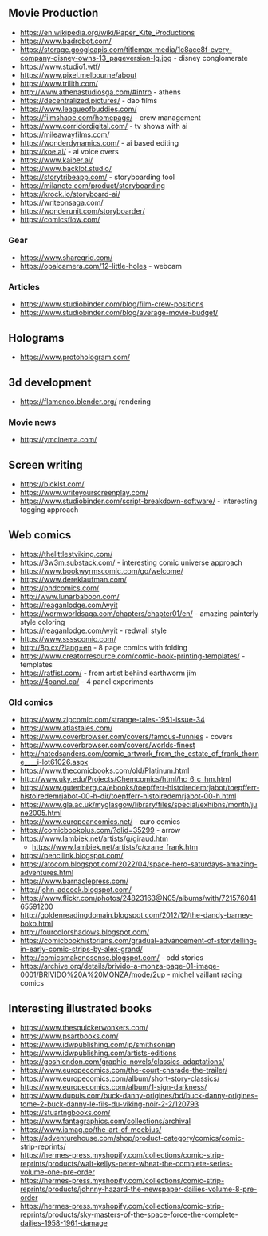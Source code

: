 ## Movie Production

- https://en.wikipedia.org/wiki/Paper_Kite_Productions
- https://www.badrobot.com/
- https://storage.googleapis.com/titlemax-media/1c8ace8f-every-company-disney-owns-13_pageversion-lg.jpg - disney conglomerate
- https://www.studio1.wtf/
- https://www.pixel.melbourne/about
- https://www.trilith.com/
- http://www.athenastudiosga.com/#intro - athens
- https://decentralized.pictures/ - dao films
- https://www.leagueofbuddies.com/
- https://filmshape.com/homepage/ - crew management
- https://www.corridordigital.com/ - tv shows with ai
- https://mileawayfilms.com/
- https://wonderdynamics.com/ - ai based editing
- https://koe.ai/ - ai voice overs
- https://www.kaiber.ai/
- https://www.backlot.studio/
- https://storytribeapp.com/ - storyboarding tool
- https://milanote.com/product/storyboarding
- https://krock.io/storyboard-ai/
- https://writeonsaga.com/
- https://wonderunit.com/storyboarder/
- https://comicsflow.com/ 

### Gear

- https://www.sharegrid.com/
- https://opalcamera.com/12-little-holes - webcam

### Articles

- https://www.studiobinder.com/blog/film-crew-positions
- https://www.studiobinder.com/blog/average-movie-budget/

## Holograms

- https://www.protohologram.com/

## 3d development

- https://flamenco.blender.org/ rendering

### Movie news

- https://ymcinema.com/

## Screen writing

- https://blcklst.com/
- https://www.writeyourscreenplay.com/
- https://www.studiobinder.com/script-breakdown-software/ - interesting tagging approach

## Web comics

- https://thelittlestviking.com/
- https://3w3m.substack.com/ - interesting comic universe approach
- https://www.bookwyrmscomic.com/go/welcome/
- https://www.dereklaufman.com/
- https://phdcomics.com/
- http://www.lunarbaboon.com/
- https://reaganlodge.com/wyit
- https://wormworldsaga.com/chapters/chapter01/en/ - amazing painterly style coloring
- https://reaganlodge.com/wyit - redwall style
- https://www.sssscomic.com/
- http://8p.cx/?lang=en - 8 page comics with folding
- https://www.creatorresource.com/comic-book-printing-templates/ - templates 
- https://ratfist.com/ - from artist behind earthworm jim
- https://4panel.ca/ - 4 panel experiments 

### Old comics

- https://www.zipcomic.com/strange-tales-1951-issue-34 
- https://www.atlastales.com/
- https://www.coverbrowser.com/covers/famous-funnies - covers 
- https://www.coverbrowser.com/covers/worlds-finest
- http://natedsanders.com/comic_artwork_from_the_estate_of_frank_thorne____i-lot61026.aspx
- https://www.thecomicbooks.com/old/Platinum.html
- http://www.uky.edu/Projects/Chemcomics/html/hc_6_c_hm.html
- https://www.gutenberg.ca/ebooks/toepfferr-histoiredemrjabot/toepfferr-histoiredemrjabot-00-h-dir/toepfferr-histoiredemrjabot-00-h.html
- https://www.gla.ac.uk/myglasgow/library/files/special/exhibns/month/june2005.html
- https://www.europeancomics.net/ - euro comics
- https://comicbookplus.com/?dlid=35299 - arrow
- https://www.lambiek.net/artists/g/giraud.htm
    - https://www.lambiek.net/artists/c/crane_frank.htm
- https://pencilink.blogspot.com/
- https://atocom.blogspot.com/2022/04/space-hero-saturdays-amazing-adventures.html
- https://www.barnaclepress.com/
- http://john-adcock.blogspot.com/
- https://www.flickr.com/photos/24823163@N05/albums/with/72157604165591200
- http://goldenreadingdomain.blogspot.com/2012/12/the-dandy-barney-boko.html
- http://fourcolorshadows.blogspot.com/
- https://comicbookhistorians.com/gradual-advancement-of-storytelling-in-early-comic-strips-by-alex-grand/
- http://comicsmakenosense.blogspot.com/ - odd stories
- https://archive.org/details/brivido-a-monza-page-01-image-0001/BRIVIDO%20A%20MONZA/mode/2up - michel vaillant racing comics

## Interesting illustrated books

- https://www.thesquickerwonkers.com/
- https://www.psartbooks.com/
- https://www.idwpublishing.com/ip/smithsonian
- https://www.idwpublishing.com/artists-editions
- https://goshlondon.com/graphic-novels/classics-adaptations/
- https://www.europecomics.com/the-court-charade-the-trailer/
- https://www.europecomics.com/album/short-story-classics/
- https://www.europecomics.com/album/1-sign-darkness/
- https://www.dupuis.com/buck-danny-origines/bd/buck-danny-origines-tome-2-buck-danny-le-fils-du-viking-noir-2-2/120793
- https://stuartngbooks.com/
- https://www.fantagraphics.com/collections/archival
- https://www.iamag.co/the-art-of-moebius/
- https://adventurehouse.com/shop/product-category/comics/comic-strip-reprints/
- https://hermes-press.myshopify.com/collections/comic-strip-reprints/products/walt-kellys-peter-wheat-the-complete-series-volume-one-pre-order
- https://hermes-press.myshopify.com/collections/comic-strip-reprints/products/johnny-hazard-the-newspaper-dailies-volume-8-pre-order
- https://hermes-press.myshopify.com/collections/comic-strip-reprints/products/sky-masters-of-the-space-force-the-complete-dailies-1958-1961-damage